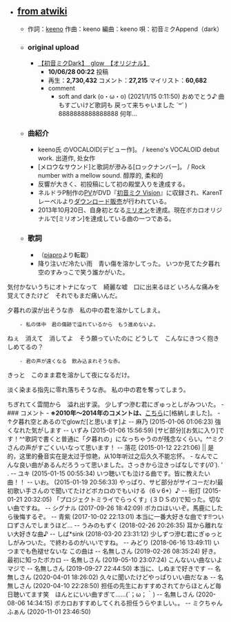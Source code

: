 - ## [from atwiki](https://w.atwiki.jp/hmiku/pages/10599.html)
    - 作詞：[keeno](https://w.atwiki.jp/hmiku/pages/12663.html)
作曲：keeno
編曲：keeno
唄：初音ミクAppend（dark）
    - ### original upload
        - [【初音ミクDark】　glow　【オリジナル】](https://www.nicovideo.jp/watch/sm11209477)
            - **10/06/28 00:22** 投稿
            - 再生：**2,730,432** コメント：**27,215** マイリスト：**60,682**
            - comment
                - soft and dark (o・ω・o) (2021/1/15 0:11:50) おめでとう♪ 曲もすごいけど歌詞も 戻って来ちゃいました *´꒳`* ) 8888888888888888 何年...
    - ### 曲紹介
        - keeno氏 のVOCALOID[デビュー作]。 / keeno's VOCALOID debut work. 出道作, 处女作
        - [メロウなサウンド]と歌詞が滲みる[ロックナンバー]。 / Rock number with a mellow sound. 醇厚的, 柔和的
        - 反響が大きく、初投稿にして初の殿堂入りを達成する。
        - ネルドラP制作の[PV](http://www.nicovideo.jp/watch/sm14108892)がDVD『[初音ミク Vision](https://w.atwiki.jp/hmiku/pages/15550.html)』に収録され、KarenTレーベルより[ダウンロード販売](https://w.atwiki.jp/hmiku/pages/18151.html)が行われている。
        - 2013年10月20日、自身初となる[ミリオン](https://w.atwiki.jp/hmiku/pages/4386.html)を達成。現在ボカロオリジナルで[ミリオン]を達成している曲の一つである。
    - ### 歌詞
        - （[piapro](http://piapro.jp/content/o6ntcen5r3kmf6ws)より転載）
        - 降り注いだ冷たい雨　青い傷を溶かしてった。
いつか見てた夕暮れ空のすみっこで笑う誰かがいた。

気付かないうちにオトナになって　綺麗な嘘　口に出来るほど
いろんな痛みを覚えてきたけど　それでもまだ痛いんだ。

夕暮れの涙が出そうな赤　私の中の君を溶かしてしまえ。


        - 私の体中　君の傷跡で溢れているから　もう進めないよ。
ねぇ　消えて　消してよ　そう願っていたのに
どうして　こんなにきつく抱きしめてるの？


        - 君の声が遠くなる　飲み込まれそうな赤。
きっと　このまま君を溶かして夜になるだけ。

淡く染まる指先に零れ落ちそうな赤。
私の中の君を奪ってしまう。

ちぎれてく雲間から　溢れ出す涙。
少しずつ滲む君にぎゅっとしがみついた。
    - ### コメント
        - **※2010年～2014年のコメントは、**[こちら](https://w.atwiki.jp/hmiku/pages/34569.html)に[格納しました]。
        - ↑夕暮れ空とあるのでglowだ[と思います]よ -- 麻乃 (2015-01-06 01:06:23)
強くなれた気がします -- いずみ (2015-01-06 15:56:59)
[サビ部分][お気に入り]です！^^歌詞で書くと普通に「夕暮れの」になっちゃうのが残念なくらい。^^ミクさんの声がすごくいいなって思います！ -- 落花 (2015-01-12 22:21:06) || 是的，这里的叠音实在是太过于惊艳，从10年听过之后久久不能忘怀。
        - なんでこんな良い曲があるんだろうって思いました。さっきから泣きっぱなしです(*/0`*). ' . -- ユキ (2015-01-15 00:55:34)
いつ聴いても泣ける曲です。皆に教えたい曲！！ -- いお。 (2015-01-19 20:56:33)
やっぱり、サビ部分がサイコーだわ!最初歌い手さんので聞いてたけどボカロのでもいける（6ｖ6*）♪ -- 街灯 (2015-01-21 20:32:05)
「プロジェクトミライでらっくす」(３ＤＳの)で知った。切ない曲ですね。 -- シグナル (2017-09-26 18:42:09)
ボカロはいいぞ。馬鹿にしたら後悔するぞ。 -- 青紫 (2017-10-02 22:13:01)
本当に一番大好きな曲です‼つい口ずさんでしまうほど... -- うみのもずく (2018-02-26 20:26:35)
耳から離れない大好きな曲♪ -- しば*sink (2018-03-20 23:31:12)
少しずつ滲む君にぎゅっとしがみついた。で終わるのがいいですね。 -- みどり (2018-06-16 13:49:11)
いつまでも色褪せないな この曲は -- 名無しさん (2019-02-26 08:35:24)
好き。最初に知ったボカロ -- 名無しさん (2019-05-10 23:07:24)
こんないい曲ないよマジで -- 名無しさん (2019-09-27 22:44:50)
本当に、しぬまで好きです -- 名無しさん (2020-04-01 18:26:02)
久々に聞いたけどやっぱりいい曲だなぁ -- 名無しさん (2020-04-10 22:28:50)
担任の先生におすすめされてからほとんど毎日聴いてます笑　ほんとにいい曲すぎて……(´；ω；｀) -- 名無しさん (2020-08-06 14:34:15)
ボカロおすすめしてくれる担任うらやましい。。 -- ミクちゃんふぁん (2020-11-01 23:46:50)
